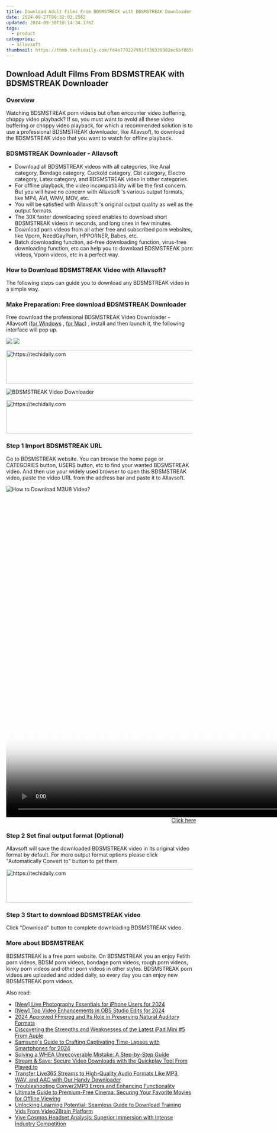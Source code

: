 ```yaml
---
title: Download Adult Films From BDSMSTREAK with BDSMSTREAK Downloader
date: 2024-09-27T09:32:02.256Z
updated: 2024-09-30T10:14:34.176Z
tags:
  - product
categories:
  - allavsoft
thumbnail: https://thmb.techidaily.com/fd4e779227951f738339902ec6bf865ee57c2e0e824658f017eeb7cc4b43fd88.jpg
---
```


## Download Adult Films From BDSMSTREAK with BDSMSTREAK Downloader

### Overview

Watching BDSMSTREAK porn videos but often encounter video buffering, choppy video playback? If so, you must want to avoid all these video buffering or choppy video playback, for which a recommended solution is to use a professional BDSMSTREAK downloader, like Allavsoft, to download the BDSMSTREAK video that you want to watch for offline playback.

### BDSMSTREAK Downloader - Allavsoft

* Download all BDSMSTREAK videos with all categories, like Anal category, Bondage category, Cuckold category, Cbt category, Electro category, Latex category, and BDSMSTREAK video in other categories.
* For offline playback, the video incompatibility will be the first concern. But you will have no concern with Allavsoft 's various output formats, like MP4, AVI, WMV, MOV, etc.
* You will be satisfied with Allavsoft 's original output quality as well as the output formats.
* The 30X faster downloading speed enables to download short BDSMSTREAK videos in seconds, and long ones in few minutes.
* Download porn videos from all other free and subscribed porn websites, like Vporn, NeedGayPorn, HPPORNER, Babes, etc.
* Batch downloading function, ad-free downloading function, virus-free downloading function, etc can help you to download BDSMSTREAK porn videos, Vporn videos, etc in a perfect way.

### How to Download BDSMSTREAK Video with Allavsoft?

The following steps can guide you to download any BDSMSTREAK video in a simple way.

### Make Preparation: Free download BDSMSTREAK Downloader

Free download the professional BDSMSTREAK Video Downloader - Allavsoft ([for Windows](https://tools.techidaily.com/allavsoft/products/) , [for Mac](https://tools.techidaily.com/allavsoft/products/)) , install and then launch it, the following interface will pop up.

[![](https://www.allavsoft.com/how-to/../images/how-to/free-download-win.jpg)](https://tools.techidaily.com/allavsoft/products/) [![](https://www.allavsoft.com/how-to/../images/how-to/free-download-mac.jpg)](https://tools.techidaily.com/allavsoft/products/)

<!-- affiliate ads begin -->
<a href="https://versadesk.pxf.io/c/5597632/1828647/21290" target="_top" id="1828647">
  <img src="//a.impactradius-go.com/display-ad/21290-1828647" border="0" alt="https://techidaily.com" width="728" height="90"/>
</a>
<img height="0" width="0" src="https://versadesk.pxf.io/i/5597632/1828647/21290" style="position:absolute;visibility:hidden;" border="0" />
<!-- affiliate ads end -->

![BDSMSTREAK Video Downloader](https://www.allavsoft.com/how-to/../images/allavsoft/screen-shot-600.jpg)

<!-- affiliate ads begin -->
<a href="https://appsumo.8odi.net/c/5597632/2052059/7443" target="_top" id="2052059">
  <img src="//a.impactradius-go.com/display-ad/7443-2052059" border="0" alt="https://techidaily.com" width="728" height="90"/>
</a>
<img height="0" width="0" src="https://appsumo.8odi.net/i/5597632/2052059/7443" style="position:absolute;visibility:hidden;" border="0" />
<!-- affiliate ads end -->

### Step 1 Import BDSMSTREAK URL

Go to BDSMSTREAK website. You can browse the home page or CATEGORIES button, USERS button, etc to find your wanted BDSMSTREAK video. And then use your widely used browser to open this BDSMSTREAK video, paste the video URL from the address bar and paste it to Allavsoft.

![How to Download M3U8 Video?](https://www.allavsoft.com/how-to/../images/how-to/download-rtmp-video/download-rtmp-video.jpg)

<!-- affiliate ads begin -->
<span id="1495277">
					<video width="1536" height="864" style="cursor:pointer"
           poster="//a.impactradius-go.com/display-clicktoplayimage/1495277.png"
           onclick="if(!this.playClicked){this.play();this.setAttribute('controls',true);this.playClicked=true;}">
	   <source src="//a.impactradius-go.com/display-ad/17189-1495277">
	   <img src="//a.impactradius-go.com/display-clicktoplayimage/1495277.png" style="border: none; height: 100%; width: 100%; object-fit: contain">
	</video>
	<div style="width:960px;text-align:center"><a href="javascript:window.open(decodeURIComponent('https%3A%2F%2Ffunwhole.sjv.io%2Fc%2F5597632%2F1495277%2F17189'), '_blank');void(0);">Click here</a></div>
</span>
<img height="0" width="0" src="https://imp.pxf.io/i/5597632/1495277/17189" style="position:absolute;visibility:hidden;" border="0" />
<!-- affiliate ads end -->

### Step 2 Set final output format (Optional)

Allavsoft will save the downloaded BDSMSTREAK video in its original video format by default. For more output format options please click "Automatically Convert to" button to get them.

<!-- affiliate ads begin -->
<a href="https://aligracehair.sjv.io/c/5597632/1884021/19272" target="_top" id="1884021">
  <img src="//a.impactradius-go.com/display-ad/19272-1884021" border="0" alt="https://techidaily.com" width="728" height="90"/>
</a>
<img height="0" width="0" src="https://aligracehair.sjv.io/i/5597632/1884021/19272" style="position:absolute;visibility:hidden;" border="0" />
<!-- affiliate ads end -->

### Step 3 Start to download BDSMSTREAK video

Click "Download" button to complete downloading BDSMSTREAK video.

### More about BDSMSTREAK

BDSMSTREAK is a free porn website. On BDSMSTREAK you an enjoy Fetith porn videos, BDSM porn videos, bondage porn videos, rough porn videos, kinky porn videos and other porn videos in other styles. BDSMSTREAK porn videos are uploaded and added daily, so every day you can enjoy new BDSMSTREAK porn videos.

<ins class="adsbygoogle"
     style="display:block"
     data-ad-format="autorelaxed"
     data-ad-client="ca-pub-7571918770474297"
     data-ad-slot="1223367746"></ins>

<ins class="adsbygoogle"
     style="display:block"
     data-ad-client="ca-pub-7571918770474297"
     data-ad-slot="8358498916"
     data-ad-format="auto"
     data-full-width-responsive="true"></ins>

<span class="atpl-alsoreadstyle">Also read:</span>
<div><ul>
<li><a href="https://fox-boxes.techidaily.com/new-live-photography-essentials-for-iphone-users-for-2024/"><u>[New] Live Photography Essentials for iPhone Users for 2024</u></a></li>
<li><a href="https://visual-screen-recording.techidaily.com/new-top-video-enhancements-in-obs-studio-edits-for-2024/"><u>[New] Top Video Enhancements in OBS Studio Edits for 2024</u></a></li>
<li><a href="https://some-knowledge.techidaily.com/2024-approved-ffmpeg-and-its-role-in-preserving-natural-auditory-formats/"><u>2024 Approved FFmpeg and Its Role in Preserving Natural Auditory Formats</u></a></li>
<li><a href="https://buynow-reviews.techidaily.com/discovering-the-strengths-and-weaknesses-of-the-latest-ipad-mini-5-from-apple/"><u>Discovering the Strengths and Weaknesses of the Latest iPad Mini #5 From Apple</u></a></li>
<li><a href="https://extra-skills.techidaily.com/samsungs-guide-to-crafting-captivating-time-lapses-with-smartphones-for-2024/"><u>Samsung's Guide to Crafting Captivating Time-Lapses with Smartphones for 2024</u></a></li>
<li><a href="https://tech-recovery.techidaily.com/solving-a-whea-unrecoverable-mistake-a-step-by-step-guide/"><u>Solving a WHEA Unrecoverable Mistake: A Step-by-Step Guide</u></a></li>
<li><a href="https://fox-within.techidaily.com/stream-and-save-secure-video-downloads-with-the-quickplay-tool-from-playedto/"><u>Stream & Save: Secure Video Downloads with the Quickplay Tool From Played.to</u></a></li>
<li><a href="https://fox-within.techidaily.com/transfer-live365-streams-to-high-quality-audio-formats-like-mp3-wav-and-aac-with-our-handy-downloader/"><u>Transfer Live365 Streams to High-Quality Audio Formats Like MP3, WAV, and AAC with Our Handy Downloader</u></a></li>
<li><a href="https://fox-within.techidaily.com/troubleshooting-conver2mp3-errors-and-enhancing-functionality/"><u>Troubleshooting Conver2MP3 Errors and Enhancing Functionality</u></a></li>
<li><a href="https://fox-within.techidaily.com/ultimate-guide-to-premium-free-cinema-securing-your-favorite-movies-for-offline-viewing/"><u>Ultimate Guide to Premium-Free Cinema: Securing Your Favorite Movies for Offline Viewing</u></a></li>
<li><a href="https://fox-within.techidaily.com/unlocking-learning-potential-seamless-guide-to-download-training-vids-from-video2brain-platform/"><u>Unlocking Learning Potential: Seamless Guide to Download Training Vids From Video2Brain Platform</u></a></li>
<li><a href="https://buynow-reviews.techidaily.com/vive-cosmos-headset-analysis-superior-immersion-with-intense-industry-competition/"><u>Vive Cosmos Headset Analysis: Superior Immersion with Intense Industry Competition</u></a></li>
</ul></div>

